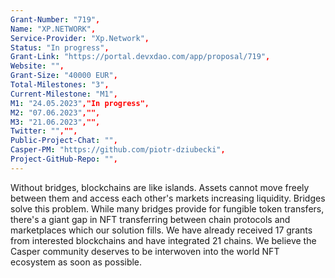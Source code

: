 ```yaml
---
Grant-Number: "719",
Name: "XP.NETWORK",
Service-Provider: "Xp.Network",
Status: "In progress",
Grant-Link: "https://portal.devxdao.com/app/proposal/719",
Website: "",
Grant-Size: "40000 EUR",
Total-Milestones: "3",
Current-Milestone: "M1",
M1: "24.05.2023","In progress",
M2: "07.06.2023","",
M3: "21.06.2023","",
Twitter: "","",
Public-Project-Chat: "",
Casper-PM: "https://github.com/piotr-dziubecki",
Project-GitHub-Repo: "",
---
```

<!--lang:en--> 
Without bridges, blockchains are like islands. Assets cannot move freely between them and access each other's markets increasing liquidity. Bridges solve this problem. While many bridges provide for fungible token transfers, there's a giant gap in NFT transferring between chain protocols and marketplaces which our solution fills. We have already received 17 grants from interested blockchains and have integrated 21 chains. We believe the Casper community deserves to be interwoven into the world NFT ecosystem as soon as possible.
<!--lang:es--] 
in puentes, las cadenas de bloques son como islas. Los activos no pueden moverse libremente entre ellos y acceder a los mercados de los demás aumentando la liquidez. Los puentes resuelven este problema. Si bien muchos puentes brindan transferencias de tokens fungibles, existe una gran brecha en la transferencia de NFT entre protocolos de cadena y mercados que nuestra solución llena. Ya hemos recibido 17 subvenciones de blockchains interesadas y hemos integrado 21 cadenas. Creemos que la comunidad de Casper merece estar entretejida con el ecosistema mundial de NFT lo antes posible.
<!--lang:de--] 
Ohne Brücken sind Blockchains wie Inseln. Vermögenswerte können sich nicht frei zwischen ihnen bewegen und auf die Märkte des jeweils anderen zugreifen, wodurch die Liquidität erhöht wird. Brücken lösen dieses Problem. Während viele Brücken fungible Token-Übertragungen ermöglichen, gibt es eine riesige Lücke bei der NFT-Übertragung zwischen Kettenprotokollen und Marktplätzen, die unsere Lösung füllt. Wir haben bereits 17 Zuschüsse von interessierten Blockchains erhalten und 21 Ketten integriert. Wir glauben, dass die Casper-Community es verdient, so schnell wie möglich in das weltweite NFT-Ökosystem eingebunden zu werden.
<!--lang:fr--] 
Sans ponts, les blockchains sont comme des îles. Les actifs ne peuvent pas circuler librement entre eux et accéder aux marchés des uns et des autres, ce qui augmente la liquidité. Les ponts résolvent ce problème. Alors que de nombreux ponts permettent des transferts de jetons fongibles, il existe un énorme fossé dans le transfert NFT entre les protocoles de chaîne et les marchés que notre solution comble. Nous avons déjà reçu 17 subventions de blockchains intéressées et avons intégré 21 chaînes. Nous pensons que la communauté Casper mérite d'être intégrée dans l'écosystème NFT mondial dès que possible.
<!--lang:pl--] 
Bez mostów łańcuchy bloków są jak wyspy. Aktywa nie mogą swobodnie przemieszczać się między nimi i uzyskiwać wzajemny dostęp do swoich rynków, zwiększając płynność. Mosty rozwiązują ten problem. Podczas gdy wiele pomostów zapewnia transfer tokenów zamiennych, istnieje ogromna luka w transferze NFT między protokołami łańcuchowymi a platformami handlowymi, którą wypełnia nasze rozwiązanie. Otrzymaliśmy już 17 grantów od zainteresowanych blockchainów i zintegrowaliśmy 21 łańcuchów. Wierzymy, że społeczność Casper zasługuje na jak najszybsze włączenie się do światowego ekosystemu NFT.
<!--lang:uk--] 
testБез мостів блокчейни схожі на острови. Активи не можуть вільно переміщатися між ними та отримувати доступ до ринків один одного, збільшуючи ліквідність. Мости вирішують цю проблему. Хоча багато мостів забезпечують передачу взаємозамінних токенів, існує величезна прогалина в передачі NFT між протоколами ланцюга та ринками, яку заповнює наше рішення. Ми вже отримали 17 грантів від зацікавлених блокчейнів та інтегрували 21 ланцюг. Ми вважаємо, що спільнота Casper заслуговує на те, щоб якнайшвидше бути включеною у світову екосистему NFT.
[!--lang:*-->  
